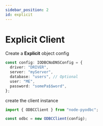 ```yaml
---
sidebar_position: 2
id: explicit
---
```


# Explicit Client

Create a **Explicit** object config

```ts title="odbc.ts"
const config: IODBCNoDNSConfig = {
  driver: "DRIVER",
  server: "myServer",
  database: "users", // Optional
  user: "ME",
  password: "somePa$$word",
};
```

create the client instance

```ts title="odbc.ts"
import { ODBCClient } from "node-pyodbc";

const odbc = new ODBCClient(config);
```
